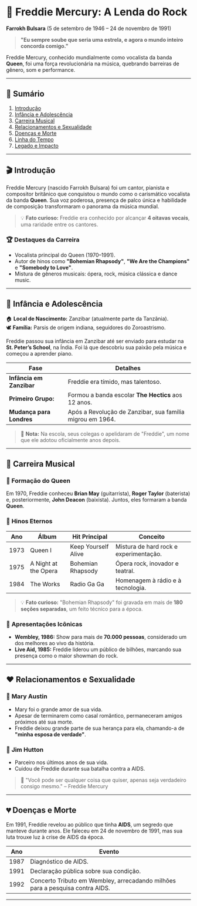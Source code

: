 # 🎤 Freddie Mercury: A Lenda do Rock  
**Farrokh Bulsara** (5 de setembro de 1946 – 24 de novembro de 1991)  
> **"Eu sempre soube que seria uma estrela, e agora o mundo inteiro concorda comigo."**  

Freddie Mercury, conhecido mundialmente como vocalista da banda **Queen**, foi uma força revolucionária na música, quebrando barreiras de gênero, som e performance.  

---

## 📖 **Sumário**  
1. [Introdução](#introdução)  
2. [Infância e Adolescência](#infância-e-adolescência)  
3. [Carreira Musical](#carreira-musical)  
4. [Relacionamentos e Sexualidade](#relacionamentos-e-sexualidade)  
5. [Doenças e Morte](#doenças-e-morte)  
6. [Linha do Tempo](#linha-do-tempo)  
7. [Legado e Impacto](#legado-e-impacto)  

---

## 🎬 **Introdução**  
Freddie Mercury (nascido Farrokh Bulsara) foi um cantor, pianista e compositor britânico que conquistou o mundo como o carismático vocalista da banda **Queen**. Sua voz poderosa, presença de palco única e habilidade de composição transformaram o panorama da música mundial.  

> 💡 **Fato curioso:** Freddie era conhecido por alcançar **4 oitavas vocais**, uma raridade entre os cantores.  

### 🏆 **Destaques da Carreira**  
- Vocalista principal do Queen (1970–1991).  
- Autor de hinos como **"Bohemian Rhapsody"**, **"We Are the Champions"** e **"Somebody to Love"**.  
- Mistura de gêneros musicais: ópera, rock, música clássica e dance music.  

---

## 🧒 **Infância e Adolescência**  
🏠 **Local de Nascimento:** Zanzibar (atualmente parte da Tanzânia).  
🕊 **Família:** Parsis de origem indiana, seguidores do Zoroastrismo.  

Freddie passou sua infância em Zanzibar até ser enviado para estudar na **St. Peter’s School**, na Índia. Foi lá que descobriu sua paixão pela música e começou a aprender piano.  

| **Fase**              | **Detalhes**                                               |  
|------------------------|-----------------------------------------------------------|  
| **Infância em Zanzibar** | Freddie era tímido, mas talentoso.                          |  
| **Primeiro Grupo:**    | Formou a banda escolar **The Hectics** aos 12 anos.         |  
| **Mudança para Londres** | Após a Revolução de Zanzibar, sua família migrou em 1964.  |  

> 🎹 **Nota:** Na escola, seus colegas o apelidaram de "Freddie", um nome que ele adotou oficialmente anos depois.  

---

## 🎸 **Carreira Musical**  

### 🌟 Formação do Queen  
Em 1970, Freddie conheceu **Brian May** (guitarrista), **Roger Taylor** (baterista) e, posteriormente, **John Deacon** (baixista). Juntos, eles formaram a banda **Queen**.  

### 🎵 **Hinos Eternos**  
| **Ano** | **Álbum**                 | **Hit Principal**           | **Conceito**                             |  
|---------|---------------------------|-----------------------------|------------------------------------------|  
| 1973    | Queen I                   | Keep Yourself Alive         | Mistura de hard rock e experimentação.   |  
| 1975    | A Night at the Opera      | Bohemian Rhapsody           | Ópera rock, inovador e teatral.          |  
| 1984    | The Works                 | Radio Ga Ga                 | Homenagem à rádio e à tecnologia.        |  

> 💡 **Fato curioso:** "Bohemian Rhapsody" foi gravada em mais de **180 seções separadas**, um feito técnico para a época.  

### 🎤 **Apresentações Icônicas**  
- **Wembley, 1986:** Show para mais de **70.000 pessoas**, considerado um dos melhores ao vivo da história.  
- **Live Aid, 1985:** Freddie liderou um público de bilhões, marcando sua presença como o maior showman do rock.  

---

## ❤️ **Relacionamentos e Sexualidade**  

### 🌹 **Mary Austin**  
- Mary foi o grande amor de sua vida.  
- Apesar de terminarem como casal romântico, permaneceram amigos próximos até sua morte.  
- Freddie deixou grande parte de sua herança para ela, chamando-a de **"minha esposa de verdade"**.  

### 🌈 **Jim Hutton**  
- Parceiro nos últimos anos de sua vida.  
- Cuidou de Freddie durante sua batalha contra a AIDS.  

> 💬 "Você pode ser qualquer coisa que quiser, apenas seja verdadeiro consigo mesmo." – Freddie Mercury  

---

## 💔 **Doenças e Morte**  
Em 1991, Freddie revelou ao público que tinha **AIDS**, um segredo que manteve durante anos. Ele faleceu em 24 de novembro de 1991, mas sua luta trouxe luz à crise de AIDS da época.  

| **Ano**       | **Evento**                                       |  
|---------------|--------------------------------------------------|  
| 1987          | Diagnóstico de AIDS.                            |  
| 1991          | Declaração pública sobre sua condição.           |  
| 1992          | Concerto Tributo em Wembley, arrecadando milhões para a pesquisa contra AIDS. |  

---

